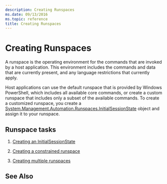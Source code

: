 ```yaml
---
description: Creating Runspaces
ms.date: 09/13/2016
ms.topic: reference
title: Creating Runspaces
---
```

# Creating Runspaces

A runspace is the operating environment for the commands that are invoked by a host application. This environment includes the commands and data that are currently present, and any language restrictions that currently apply.

 Host applications can use the default runspace that is provided by Windows PowerShell, which includes all available core commands, or create a custom runspace that includes only a subset of the available commands. To create a customized runspace, you create a [System.Management.Automation.Runspaces.InitialSessionState](/dotnet/api/System.Management.Automation.Runspaces.InitialSessionState) object and assign it to your runspace.

## Runspace tasks

1. [Creating an InitialSessionState](./creating-an-initialsessionstate.md)

2. [Creating a constrained runspace](./creating-a-constrained-runspace.md)

3. [Creating multiple runspaces](./creating-multiple-runspaces.md)

## See Also
